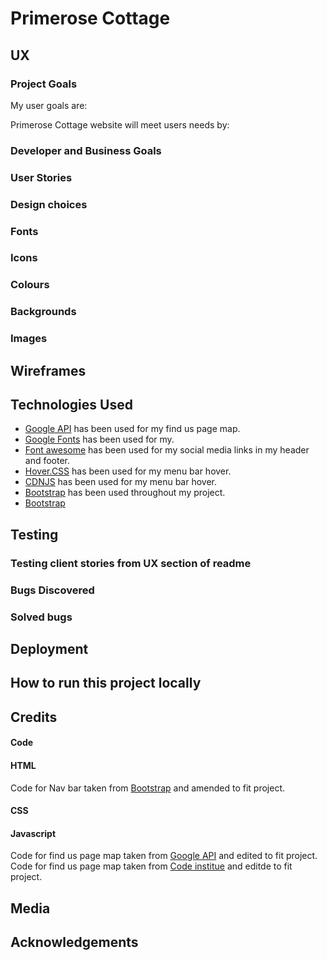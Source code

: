 # Primerose Cottage

## UX

### Project Goals

My user goals are:


Primerose Cottage website will meet users needs by:


### Developer and Business Goals


### User Stories 

### Design choices 


### Fonts


### Icons


### Colours

### Backgrounds 


### Images 


## Wireframes 


## Technologies Used 

* [Google API](https://developers.google.com/maps/documentation/javascript/examples/marker-clustering#maps_marker_clustering-javascript) has been used for my find us page map.
* [Google Fonts](https://https://fonts.google.com/) has been used for my.
* [Font awesome](https://fontawesome.com/) has been used for my social media links in my header and footer.
* [Hover.CSS](https://ianlunn.github.io/Hover/) has been used for my menu bar hover.
* [CDNJS](https://cdnjs.com/libraries?q=hover) has been used for my menu bar hover.
* [Bootstrap](https://getbootstrap.com/docs/5.0/layout/grid/) has been used throughout my project.
* [Bootstrap](https://getbootstrap.com/docs/4.2/getting-started/introduction/#js)

## Testing

### Testing client stories from UX section of readme

### Bugs Discovered 

### Solved bugs


## Deployment


## How to run this project locally


## Credits

#### Code


#### HTML
Code for Nav bar taken from [Bootstrap](https://getbootstrap.com/docs/4.1/components/navbar/) and amended to fit project.

#### CSS


#### Javascript
Code for find us page map taken from [Google API](https://developers.google.com/maps/documentation/javascript/examples/marker-clustering#maps_marker_clustering-javascript) and edited to fit project.
Code for find us page map taken from [Code institue](https://github.com/Code-Institute-Solutions/InteractiveFrontendDevelopment-Resume/tree/master/01-GoogleMaps/04-rendering_the_map) and editde to fit project.

## Media


## Acknowledgements